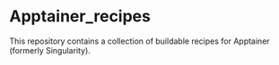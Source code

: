 # Apptainer_recipes
This repository contains a collection of buildable recipes for Apptainer (formerly Singularity).  
